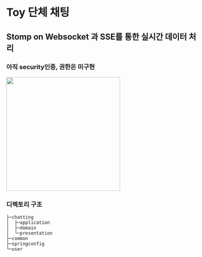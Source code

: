 # Toy 단체 채팅
## Stomp on Websocket 과 SSE를 통한 실시간 데이터 처리
### 아직 security인증, 권한은 미구현
<div>
  <img width="300" src="https://github.com/user-attachments/assets/06cec881-205e-4f9f-be7b-0fec33ce4595"> 
</div>

### 디렉토리 구조

```
├─chatting
│  ├─application
│  ├─domain
│  └─presentation
├─common
├─springconfig
└─user
```

